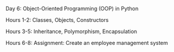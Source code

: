 Day 6: Object-Oriented Programming (OOP) in Python

Hours 1-2: Classes, Objects, Constructors

Hours 3-5: Inheritance, Polymorphism, Encapsulation

Hours 6-8: Assignment: Create an employee management system
